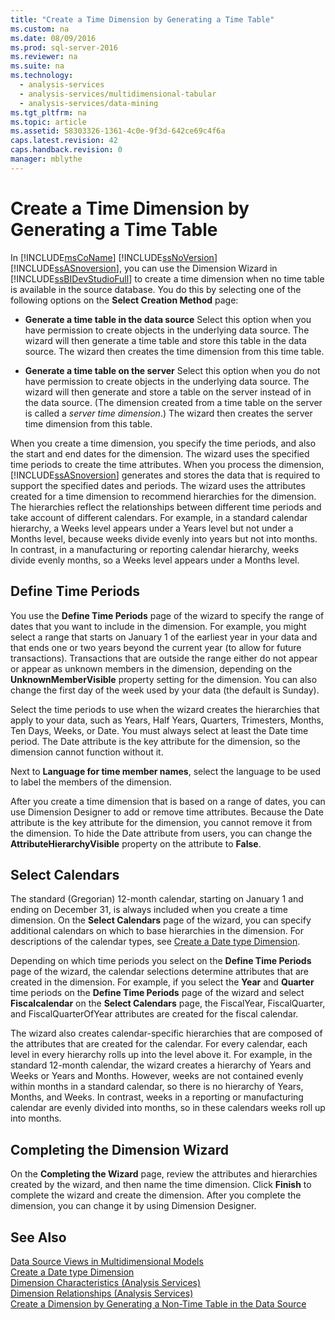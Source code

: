 ```yaml
---
title: "Create a Time Dimension by Generating a Time Table"
ms.custom: na
ms.date: 08/09/2016
ms.prod: sql-server-2016
ms.reviewer: na
ms.suite: na
ms.technology: 
  - analysis-services
  - analysis-services/multidimensional-tabular
  - analysis-services/data-mining
ms.tgt_pltfrm: na
ms.topic: article
ms.assetid: 58303326-1361-4c0e-9f3d-642ce69c4f6a
caps.latest.revision: 42
caps.handback.revision: 0
manager: mblythe
---
```

# Create a Time Dimension by Generating a Time Table
In [!INCLUDE[msCoName](../../Topics/TopicNameContainA/tokens/msCoName_md.md)] [!INCLUDE[ssNoVersion](../../Topics/TopicNameContainA/tokens/ssNoVersion_md.md)] [!INCLUDE[ssASnoversion](../../Topics/TopicNameContainA/tokens/ssASnoversion_md.md)], you can use the Dimension Wizard in [!INCLUDE[ssBIDevStudioFull](../../Topics/TopicNameContainA/tokens/ssBIDevStudioFull_md.md)] to create a time dimension when no time table is available in the source database. You do this by selecting one of the following options on the **Select Creation Method** page:  
  
-   **Generate a time table in the data source** Select this option when you have permission to create objects in the underlying data source. The wizard will then generate a time table and store this table in the data source. The wizard then creates the time dimension from this time table.  
  
-   **Generate a time table on the server** Select this option when you do not have permission to create objects in the underlying data source. The wizard will then generate and store a table on the server instead of in the data source. (The dimension created from a time table on the server is called a *server time dimension*.) The wizard then creates the server time dimension from this table.  
  
 When you create a time dimension, you specify the time periods, and also the start and end dates for the dimension. The wizard uses the specified time periods to create the time attributes. When you process the dimension, [!INCLUDE[ssASnoversion](../../Topics/TopicNameContainA/tokens/ssASnoversion_md.md)] generates and stores the data that is required to support the specified dates and periods. The wizard uses the attributes created for a time dimension to recommend hierarchies for the dimension. The hierarchies reflect the relationships between different time periods and take account of different calendars. For example, in a standard calendar hierarchy, a Weeks level appears under a Years level but not under a Months level, because weeks divide evenly into years but not into months. In contrast, in a manufacturing or reporting calendar hierarchy, weeks divide evenly months, so a Weeks level appears under a Months level.  
  
## Define Time Periods  
 You use the **Define Time Periods** page of the wizard to specify the range of dates that you want to include in the dimension. For example, you might select a range that starts on January 1 of the earliest year in your data and that ends one or two years beyond the current year (to allow for future transactions). Transactions that are outside the range either do not appear or appear as unknown members in the dimension, depending on the **UnknownMemberVisible** property setting for the dimension. You can also change the first day of the week used by your data (the default is Sunday).  
  
 Select the time periods to use when the wizard creates the hierarchies that apply to your data, such as Years, Half Years, Quarters, Trimesters, Months, Ten Days, Weeks, or Date. You must always select at least the Date time period. The Date attribute is the key attribute for the dimension, so the dimension cannot function without it.  
  
 Next to **Language for time member names**, select the language to be used to label the members of the dimension.  
  
 After you create a time dimension that is based on a range of dates, you can use Dimension Designer to add or remove time attributes. Because the Date attribute is the key attribute for the dimension, you cannot remove it from the dimension. To hide the Date attribute from users, you can change the **AttributeHierarchyVisible** property on the attribute to **False**.  
  
## Select Calendars  
 The standard (Gregorian) 12-month calendar, starting on January 1 and ending on December 31, is always included when you create a time dimension. On the **Select Calendars** page of the wizard, you can specify additional calendars on which to base hierarchies in the dimension. For descriptions of the calendar types, see [Create a Date type Dimension](../../Topics/TopicNameContainA/Create-a-Date-type-Dimension.md).  
  
 Depending on which time periods you select on the **Define Time Periods** page of the wizard, the calendar selections determine attributes that are created in the dimension. For example, if you select the **Year** and **Quarter** time periods on the **Define Time Periods** page of the wizard and select **Fiscalcalendar** on the **Select Calendars** page, the FiscalYear, FiscalQuarter, and FiscalQuarterOfYear attributes are created for the fiscal calendar.  
  
 The wizard also creates calendar-specific hierarchies that are composed of the attributes that are created for the calendar. For every calendar, each level in every hierarchy rolls up into the level above it. For example, in the standard 12-month calendar, the wizard creates a hierarchy of Years and Weeks or Years and Months. However, weeks are not contained evenly within months in a standard calendar, so there is no hierarchy of Years, Months, and Weeks. In contrast, weeks in a reporting or manufacturing calendar are evenly divided into months, so in these calendars weeks roll up into months.  
  
## Completing the Dimension Wizard  
 On the **Completing the Wizard** page, review the attributes and hierarchies created by the wizard, and then name the time dimension. Click **Finish** to complete the wizard and create the dimension. After you complete the dimension, you can change it by using Dimension Designer.  
  
## See Also  
 [Data Source Views in Multidimensional Models](../../Topics/TopicNameNotContainA/Data-Source-Views-in-Multidimensional-Models.md)   
 [Create a Date type Dimension](../../Topics/TopicNameContainA/Create-a-Date-type-Dimension.md)   
 [Dimension Characteristics (Analysis Services)](assetId:///075548ef-08a3-413c-8ee0-4a074c276fcc)   
 [Dimension Relationships (Analysis Services)](assetId:///de54c059-cb0f-4f66-bd70-8605af05ec4f)   
 [Create a Dimension by Generating a Non-Time Table in the Data Source](../../Topics/TopicNameContainA/Create-a-Dimension-by-Generating-a-Non-Time-Table-in-the-Data-Source.md)